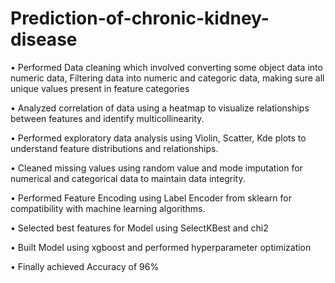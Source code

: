 # Prediction-of-chronic-kidney-disease
•	Performed Data cleaning which involved converting some object data into numeric 
  data, Filtering data into numeric and categoric data, making sure all unique values
  present in feature categories
  
  
•	Analyzed  correlation of data using a heatmap to visualize relationships between features and identify multicollinearity.


•	Performed exploratory data analysis using Violin, Scatter, Kde plots to understand feature distributions and relationships.


•	Cleaned missing values using random value and mode imputation for numerical and categorical data  to maintain data integrity.
  
  
•	Performed Feature Encoding using Label Encoder from sklearn for compatibility with machine learning algorithms.


•	Selected best features for Model using SelectKBest and chi2


•	Built Model using xgboost and performed hyperparameter optimization


•	Finally achieved Accuracy of 96%
